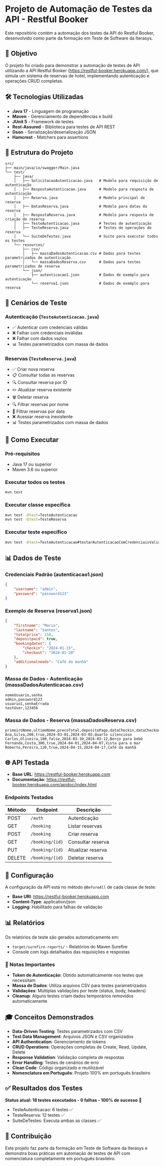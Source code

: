 # Projeto de Automação de Testes da API - Restful Booker

Este repositório contém a automação dos testes da API do Restful Booker, desenvolvido como parte da formação em Teste de Software da Iterasys.

## 🎯 Objetivo

O projeto foi criado para demonstrar a automação de testes de API utilizando a API Restful Booker (https://restful-booker.herokuapp.com/), que simula um sistema de reservas de hotel, implementando autenticação e operações CRUD completas.

## 🛠️ Tecnologias Utilizadas

- **Java 17** - Linguagem de programação
- **Maven** - Gerenciamento de dependências e build
- **JUnit 5** - Framework de testes
- **Rest-Assured** - Biblioteca para testes de API REST
- **Gson** - Serialização/deserialização JSON
- **Hamcrest** - Matchers para assertions

## 📁 Estrutura do Projeto

```
src/
├── main/java/io/swagger/Main.java
└── test/
    ├── java/
    │   ├── SolicitacaoAutenticacao.java   # Modelo para requisição de autenticação
    │   ├── RespostaAutenticacao.java      # Modelo para resposta de autenticação
    │   ├── Reserva.java                   # Modelo principal de reserva
    │   ├── DatasReserva.java              # Modelo para datas da reserva
    │   ├── RespostaReserva.java           # Modelo para resposta de criação de reserva
    │   ├── TesteAutenticacao.java         # Testes de autenticação
    │   ├── TesteReserva.java              # Testes de operações de reserva
    │   └── SuiteDeTestes.java             # Suite para executar todos os testes
    └── resources/
        ├── csv/
        │   ├── massaDadosAutenticacao.csv # Dados para testes parametrizados de autenticação
        │   └── massaDadosReserva.csv      # Dados para testes parametrizados de reserva
        └── json/
            ├── autenticacao1.json         # Dados de exemplo para autenticação
            └── reserva1.json              # Dados de exemplo para reserva
```

## 🧪 Cenários de Teste

### Autenticação (`TesteAutenticacao.java`)

- ✅ Autenticar com credenciais válidas
- ❌ Falhar com credenciais inválidas
- ❌ Falhar com dados vazios
- 📊 Testes parametrizados com massa de dados

### Reservas (`TesteReserva.java`)

- ✅ Criar nova reserva
- 📋 Consultar todas as reservas
- 🔍 Consultar reserva por ID
- ✏️ Atualizar reserva existente
- 🗑️ Deletar reserva
- 🔍 Filtrar reservas por nome
- 📅 Filtrar reservas por data
- ❌ Acessar reserva inexistente
- 📊 Testes parametrizados com massa de dados

## 🚀 Como Executar

### Pré-requisitos

- Java 17 ou superior
- Maven 3.6 ou superior

### Executar todos os testes

```bash
mvn test
```

### Executar classe específica

```bash
mvn test -Dtest=TesteAutenticacao
mvn test -Dtest=TesteReserva
```

### Executar teste específico

```bash
mvn test -Dtest=TesteAutenticacao#testarAutenticacaoComCredenciaisValidas
```

## 📊 Dados de Teste

### Credenciais Padrão (autenticacao1.json)

```json
{
    "username": "admin",
    "password": "password123"
}
```

### Exemplo de Reserva (reserva1.json)

```json
{
    "firstname": "Maria",
    "lastname": "Santos",
    "totalprice": 150,
    "depositpaid": true,
    "bookingdates": {
        "checkin": "2024-01-15",
        "checkout": "2024-01-20"
    },
    "additionalneeds": "Café da manhã"
}
```

### Massa de Dados - Autenticação (massaDadosAutenticacao.csv)

```csv
nomeUsuario,senha
admin,password123
usuario1,senhaErrada
testUser,123456
```

### Massa de Dados - Reserva (massaDadosReserva.csv)

```csv
primeiroNome,ultimoNome,precoTotal,depositoPago,dataCheckin,dataCheckout,necessidadesAdicionais
Ana,Silva,200,true,2024-03-01,2024-03-05,Quarto silencioso
Carlos,Oliveira,180,false,2024-03-10,2024-03-12,Berço para bebê
Fernanda,Costa,300,true,2024-04-01,2024-04-07,Vista para o mar
Roberto,Pereira,120,true,2024-04-15,2024-04-17,Café da manhã
```

## 🌐 API Testada

- **Base URL**: https://restful-booker.herokuapp.com
- **Documentação**: https://restful-booker.herokuapp.com/apidoc/index.html

### Endpoints Testados

| Método | Endpoint          | Descrição       |
| ------- | ----------------- | ----------------- |
| POST    | `/auth`         | Autenticação    |
| GET     | `/booking`      | Listar reservas   |
| POST    | `/booking`      | Criar reserva     |
| GET     | `/booking/{id}` | Consultar reserva |
| PUT     | `/booking/{id}` | Atualizar reserva |
| DELETE  | `/booking/{id}` | Deletar reserva   |

## 🔧 Configuração

A configuração da API está no método `@BeforeAll` de cada classe de teste:

- **Base URI**: https://restful-booker.herokuapp.com
- **Content-Type**: application/json
- **Logging**: Habilitado para falhas de validação

## 📊 Relatórios

Os relatórios de teste são gerados automaticamente em:

- `target/surefire-reports/` - Relatórios do Maven Surefire
- Console com logs detalhados das requisições e respostas

### 📝 Notas Importantes

- **Token de Autenticação**: Obtido automaticamente nos testes que necessitam
- **Massa de Dados**: Utiliza arquivos CSV para testes parametrizados
- **Validações**: Múltiplas validações por teste (status, body, headers)
- **Cleanup**: Alguns testes criam dados temporários removidos automaticamente

## 🎓 Conceitos Demonstrados

- **Data-Driven Testing**: Testes parametrizados com CSV
- **Test Data Management**: Arquivos JSON e CSV organizados
- **API Authentication**: Gerenciamento de tokens
- **CRUD Operations**: Operações completas de Create, Read, Update, Delete
- **Response Validation**: Validação completa de respostas
- **Error Handling**: Testes de cenários de erro
- **Clean Code**: Código organizado e reutilizável
- **Nomenclatura em Português**: Projeto 100% em português brasileiro

## ✅ Resultados dos Testes

**Status atual: 18 testes executados - 0 falhas - 100% de sucesso** 🎉

- TesteAutenticacao: 6 testes ✅
- TesteReserva: 12 testes ✅
- SuiteDeTestes: Executa ambas as classes ✅

## 🤝 Contribuição

Este projeto faz parte da formação em Teste de Software da Iterasys e demonstra boas práticas em automação de testes de API com nomenclatura completamente em português brasileiro.

